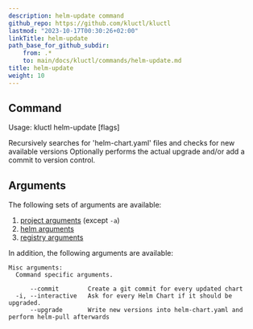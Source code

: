 ```yaml
---
description: helm-update command
github_repo: https://github.com/kluctl/kluctl
lastmod: "2023-10-17T00:30:26+02:00"
linkTitle: helm-update
path_base_for_github_subdir:
    from: .*
    to: main/docs/kluctl/commands/helm-update.md
title: helm-update
weight: 10
---
```


<!-- WARNING WARNING WARNING -->
<!-- DO NOT EDIT THIS FILE, IT IS AUTO SYNCED FROM github.com/kluctl/kluctl -->
<!-- WARNING WARNING WARNING -->


## Command
<!-- BEGIN SECTION "helm-update" "Usage" false -->
Usage: kluctl helm-update [flags]

Recursively searches for 'helm-chart.yaml' files and checks for new available versions
Optionally performs the actual upgrade and/or add a commit to version control.

<!-- END SECTION -->

## Arguments
The following sets of arguments are available:
1. [project arguments](./common-arguments.md#project-arguments) (except `-a`)
1. [helm arguments](./common-arguments.md#helm-arguments)
1. [registry arguments](./common-arguments.md#registry-arguments)

In addition, the following arguments are available:
<!-- BEGIN SECTION "helm-update" "Misc arguments" true -->
```
Misc arguments:
  Command specific arguments.

      --commit        Create a git commit for every updated chart
  -i, --interactive   Ask for every Helm Chart if it should be upgraded.
      --upgrade       Write new versions into helm-chart.yaml and perform helm-pull afterwards

```
<!-- END SECTION -->